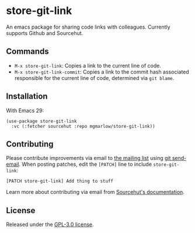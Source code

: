 # store-git-link

An emacs package for sharing code links with colleagues. Currently supports Github and Sourcehut.

## Commands

- `M-x store-git-link`: Copies a link to the current line of code.
- `M-x store-git-link-commit`: Copies a link to the commit hash associated responsible for the current line of code, determined via `git blame`.

## Installation

With Emacs 29:

```elisp
(use-package store-git-link
  :vc (:fetcher sourcehut :repo mgmarlow/store-git-link))
```

## Contributing

Please contribute improvements via email to [the mailing list](https://lists.sr.ht/~mgmarlow/public-inbox) using [git send-email](https://git-send-email.io/). When posting patches, edit the `[PATCH]` line to include `store-git-link`:

```
[PATCH store-git-link] Add thing to stuff
```

Learn more about contributing via email from [Sourcehut's documentation](https://man.sr.ht/lists.sr.ht/etiquette.md).

## License

Released under the [GPL-3.0 license](./LICENSE).
